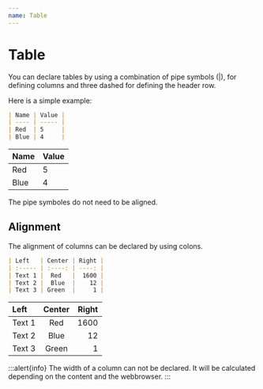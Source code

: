 ```yaml
---
name: Table
---
```


# Table

You can declare tables by using a combination of pipe symbols (|), for defining
columns and three dashed for defining the header row.

Here is a simple example:

```md
| Name | Value |
| ---- | ----- |
| Red  | 5     |
| Blue | 4     |
```

| Name | Value |
| ---- | ----- |
| Red  | 5     |
| Blue | 4     |

The pipe symboles do not need to be aligned.

## Alignment

The alignment of columns can be declared by using colons.

```md
| Left   | Center | Right |
| :----- | :----: | ----: |
| Text 1 |  Red   |  1600 |
| Text 2 |  Blue  |    12 |
| Text 3 | Green  |     1 |
```

| Left   | Center | Right |
| :----- | :----: | ----: |
| Text 1 |  Red   |  1600 |
| Text 2 |  Blue  |    12 |
| Text 3 | Green  |     1 |

:::alert{info}
The width of a column can not be declared. It will be calculated depending on the content and the webbrowser.
:::
